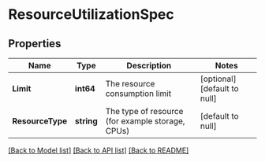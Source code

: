 # ResourceUtilizationSpec

## Properties
Name | Type | Description | Notes
------------ | ------------- | ------------- | -------------
**Limit** | **int64** | The resource consumption limit | [optional] [default to null]
**ResourceType** | **string** | The type of resource (for example storage, CPUs) | [default to null]

[[Back to Model list]](../README.md#documentation-for-models) [[Back to API list]](../README.md#documentation-for-api-endpoints) [[Back to README]](../README.md)


